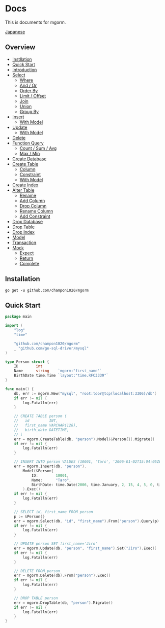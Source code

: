 # Docs
This is documents for mgorm.

[Japanese](https://github.com/champon1020/mgorm/blob/docs/docs/README_jp.md)

## Overview
- [Instllation](https://github.com/champon1020/mgorm/blob/docs/docs/README.md#installation)
- [Quick Start](https://github.com/champon1020/mgorm/tree/docs/docs/README.md#quick-start)
- [Introduction](https://github.com/champon1020/mgorm/blob/docs/docs/introduction.md)
- [Select]()
  - [Where]()
  - [And / Or]()
  - [Order By]()
  - [Limit / Offset]()
  - [Join]()
  - [Union]()
  - [Group By]()
- [Insert]()
  - [With Model]()
- [Update]()
  - [With Model]()
- [Delete]()
- [Function Query]()
  - [Count / Sum / Avg]()
  - [Max / Min]()
- [Create Database]()
- [Create Table]()
  - [Column]()
  - [Constraint]()
  - [With Model]()
- [Create Index]()
- [Alter Table]()
  - [Rename]()
  - [Add Column]()
  - [Drop Column]()
  - [Rename Column]()
  - [Add Constraint]()
- [Drop Database]()
- [Drop Table]()
- [Drop Index]()
- [Model]()
- [Transaction]()
- [Mock]()
  - [Expect]()
  - [Return]()
  - [Complete]()

## Installation
```
go get -u github.com/champon1020/mgorm
```

## Quick Start
```go
package main

import (
	"log"
	"time"

	"github.com/champon1020/mgorm"
	_ "github.com/go-sql-driver/mysql"
)

type Person struct {
	ID        int
	Name      string    `mgorm:"first_name"`
	BirthDate time.Time `layout:"time.RFC3339"`
}

func main() {
	db, err := mgorm.New("mysql", "root:toor@tcp(localhost:3306)/db")
	if err != nil {
		log.Fatalln(err)
	}

	// CREATE TABLE person (
	//   id         INT,
	//   first_name VARCHAR(128),
	//   birth_date DATETIME,
	// )
	err = mgorm.CreateTable(db, "person").Model(&Person{}).Migrate()
	if err != nil {
		log.Fatalln(err)
	}

	// INSERT INTO person VALUES (10001, 'Taro', '2006-01-02T15:04:05Z00:00')
	err = mgorm.Insert(db, "person").
		Model(&Person{
			ID:        10001,
			Name:      "Taro",
			BirthDate: time.Date(2006, time.January, 2, 15, 4, 5, 0, time.UTC)},
		).Exec()
	if err != nil {
		log.Fatalln(err)
	}

	// SELECT id, first_name FROM person
	p := &Person{}
	err = mgorm.Select(db, "id", "first_name").From("person").Query(p)
	if err != nil {
		log.Fatalln(err)
	}

	// UPDATE person SET first_name='Jiro'
	err = mgorm.Update(db, "person", "first_name").Set("Jiro").Exec()
	if err != nil {
		log.Fatalln(err)
	}

	// DELETE FROM person
	err = mgorm.Delete(db).From("person").Exec()
	if err != nil {
		log.Fatalln(err)
	}

	// DROP TABLE person
	err = mgorm.DropTable(db, "person").Migrate()
	if err != nil {
		log.Fatalln(err)
	}
}
```
